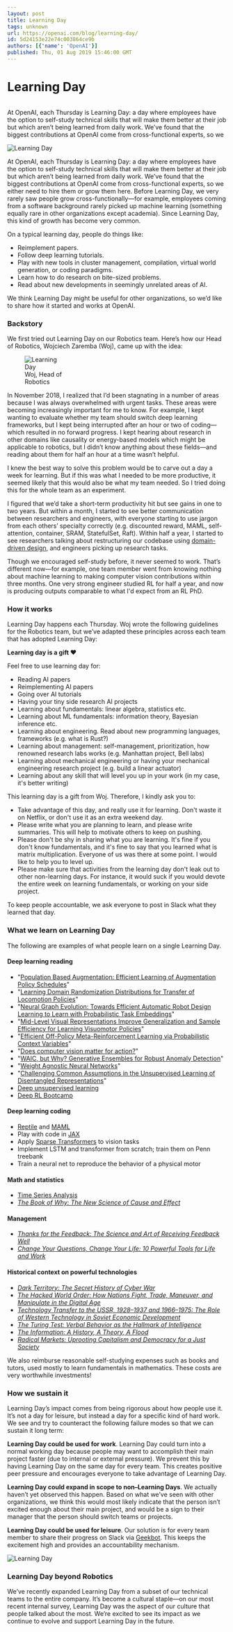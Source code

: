 ```yaml
---
layout: post
title: Learning Day
tags: unknown
url: https://openai.com/blog/learning-day/
id: 5d24153e22e74c003864ce9b
authors: [{'name': 'OpenAI'}]
published: Thu, 01 Aug 2019 15:46:00 GMT
---
```


# Learning Day
###### <!--kg-card-begin: markdown--><div class="js-excerpt">
<p>At OpenAI, each Thursday is Learning Day: a day where employees have the option to self-study technical skills that will make them better at their job but which aren’t being learned from daily work. We’ve found that the biggest contributions at OpenAI come from cross-functional experts, so we</p></div>
<!--kg-card-begin: markdown--><div class="js-excerpt">
<img alt="Learning Day" src="images/learning-day_small.jpg"/><p>At OpenAI, each Thursday is Learning Day: a day where employees have the option to self-study technical skills that will make them better at their job but which aren’t being learned from daily work. We’ve found that the biggest contributions at OpenAI come from cross-functional experts, so we either need to hire them or grow them here. Before Learning Day, we very rarely saw people grow cross-functionally—for example, employees coming from a software background rarely picked up machine learning (something equally rare in other organizations except academia). Since Learning Day, this kind of growth has become very common.</p>
</div>
<p>On a typical learning day, people do things like:</p>
<ul>
<li>Reimplement papers.</li>
<li>Follow deep learning tutorials.</li>
<li>Play with new tools in cluster management, compilation, virtual world generation, or coding paradigms.</li>
<li>Learn how to do research on bite-sized problems.</li>
<li>Read about new developments in seemingly unrelated areas of AI.</li>
</ul>
<p>We think Learning Day might be useful for other organizations, so we’d like to share how it started and works at OpenAI.</p>
<h3 id="backstory">Backstory</h3>
<p>We first tried out Learning Day on our Robotics team. Here’s how our Head of Robotics, Wojciech Zaremba (Woj), came up with the idea:</p>
<aside class="aside">
<figure class="ml-xl-auto" style="max-width: 6rem">
<img alt="Learning Day" class="rounded-circle" src="images/woj-headshot.jpg"/>
<figcaption>Woj, Head of Robotics</figcaption>
</figure>
</aside>
<div class="p-0.5 p-md-0.75 bg-fg-3 rounded">
<p>In November 2018, I realized that I’d been stagnating in a number of areas because I was always overwhelmed with urgent tasks. These areas were becoming increasingly important for me to know. For example, I kept wanting to evaluate whether my team should switch deep learning frameworks, but I kept being interrupted after an hour or two of coding—which resulted in no forward progress. I kept hearing about research in other domains like causality or energy-based models which might be applicable to robotics, but I didn’t know anything about these fields—and reading about them for half an hour at a time wasn’t helpful.</p>
<p>I knew the best way to solve this problem would be to carve out a day a week for learning. But if this was what I needed to be more productive, it seemed likely that this would also be what my team needed. So I tried doing this for the whole team as an experiment.</p>
<p>I figured that we’d take a short-term productivity hit but see gains in one to two years. But within a month, I started to see better communication between researchers and engineers, with everyone starting to use jargon from each others’ specialty correctly (e.g. discounted reward, MAML, self-attention, container, SRAM, StatefulSet, Raft). Within half a year, I started to see researchers talking about restructuring our codebase using <a href="https://en.wikipedia.org/wiki/Domain-driven_design">domain-driven design</a>, and engineers picking up research tasks.</p>
<p class="mb-0">Though we encouraged self-study before, it never seemed to work. That’s different now—for example, one team member went from knowing nothing about machine learning to making computer vision contributions within three months. One very strong engineer studied RL for half a year, and now is producing outputs comparable to what I'd expect from an RL PhD.</p>
</div>
<h3 id="howitworks">How it works</h3>
<p>Learning Day happens each Thursday. Woj wrote the following guidelines for the Robotics team, but we’ve adapted these principles across each team that has adopted Learning Day:</p>
<div class="p-0.5 p-md-0.75 bg-fg-3 rounded principles mb-1">
<p><strong>Learning day is a gift ❤️</strong></p>
<p>Feel free to use learning day for:</p>
<ul class="list-indented">
<li>Reading AI papers</li>
<li>Reimplementing AI papers</li>
<li>Going over AI tutorials</li>
<li>Having your tiny side research AI projects</li>
<li>Learning about fundamentals: linear algebra, statistics etc.</li>
<li>Learning about ML fundamentals: information theory, Bayesian inference etc.</li>
<li>Learning about engineering. Read about new programming languages, frameworks (e.g. what is Rust?)</li>
<li>Learning about management: self-management, prioritization, how renowned research labs works (e.g. Manhattan project, Bell labs)</li>
<li>Learning about mechanical engineering or having your mechanical engineering research project (e.g. build a linear actuator)</li>
<li>Learning about any skill that will level you up in your work (in my case, it's better writing)</li>
</ul>
<p>This learning day is a gift from Woj. Therefore, I kindly ask you to:</p>
<ul class="list-indented mb-0">
<li>Take advantage of this day, and really use it for learning. Don't waste it on Netflix, or don't use it as an extra weekend day.</li>
<li>Please write what you are planning to learn, and please write summaries. This will help to motivate others to keep on pushing.</li>
<li>Please don't be shy in sharing what you are learning. It's fine if you don't know fundamentals, and it's fine to say that you learned what is matrix multiplication. Everyone of us was there at some point. I would like to help you to level up.</li>
<li>Please make sure that activities from the learning day don't leak out to other non-learning days. For instance, it would suck if you would devote the entire week on learning fundamentals, or working on your side project.</li>
</ul>
</div>
<p>To keep people accountable, we ask everyone to post in Slack what they learned that day.</p>
<h3 id="whatwelearnonlearningday">What we learn on Learning Day</h3>
<p>The following are examples of what people learn on a single Learning Day.</p>
<h4 id="deeplearningreading">Deep learning reading</h4>
<ul>
<li>"<a href="https://arxiv.org/abs/1905.05393">Population Based Augmentation: Efficient Learning of Augmentation Policy Schedules</a>"</li>
<li>"<a href="https://arxiv.org/abs/1906.00410">Learning Domain Randomization Distributions for Transfer of Locomotion Policies</a>"</li>
<li>"<a href="https://bair.berkeley.edu/blog/2019/06/10/pearl/">Neural Graph Evolution: Towards Efficient Automatic Robot Design<br/>
Learning to Learn with Probabilistic Task Embeddings</a>"</li>
<li>"<a href="http://perceptual.actor/assets/main_paper.pdf">Mid-Level Visual Representations Improve Generalization and Sample Efficiency for Learning Visuomotor Policies</a>"</li>
<li>"<a href="https://arxiv.org/abs/1903.08254">Efficient Off-Policy Meta-Reinforcement Learning via Probabilistic Context Variables</a>"</li>
<li>"<a href="https://arxiv.org/pdf/1905.12887.pdf">Does computer vision matter for action?</a>"</li>
<li>"<a href="https://arxiv.org/abs/1810.01392">WAIC, but Why? Generative Ensembles for Robust Anomaly Detection</a>"</li>
<li>"<a href="https://arxiv.org/abs/1906.04358">Weight Agnostic Neural Networks</a>"</li>
<li>"<a href="https://arxiv.org/abs/1811.12359">Challenging Common Assumptions in the Unsupervised Learning of Disentangled Representations</a>"</li>
<li><a href="https://sites.google.com/view/berkeley-cs294-158-sp19/home">Deep unsupervised learning</a></li>
<li><a href="https://sites.google.com/view/deep-rl-bootcamp/lectures">Deep RL Bootcamp</a></li>
</ul>
<h4 id="deeplearningcoding">Deep learning coding</h4>
<ul>
<li><a href="https://openai.com/blog/reptile/">Reptile</a> and <a href="https://arxiv.org/abs/1803.02999">MAML</a></li>
<li>Play with code in <a href="https://github.com/google/jax">JAX</a></li>
<li>Apply <a href="https://github.com/openai/sparse_attention">Sparse Transformers</a> to vision tasks</li>
<li>Implement LSTM and transformer from scratch; train them on Penn treebank</li>
<li>Train a neural net to reproduce the behavior of a physical motor</li>
</ul>
<h4 id="mathandstatistics">Math and statistics</h4>
<ul>
<li><a href="https://www.youtube.com/watch?v=uBeM1FUk4Ps&amp;t=1606s">Time Series Analysis</a></li>
<li><a href="https://www.amazon.com/Book-Why-Science-Cause-Effect/dp/046509760X"><em>The Book of Why: The New Science of Cause and Effect</em></a></li>
</ul>
<h4 id="management">Management</h4>
<ul>
<li><a href="https://www.amazon.com/Thanks-Feedback-Science-Receiving-Well/dp/0670014664"><em>Thanks for the Feedback: The Science and Art of Receiving Feedback Well</em> </a></li>
<li><a href="https://www.amazon.com/Change-Your-Questions-Life-Institute/dp/1576756009"><em>Change Your Questions, Change Your Life: 10 Powerful Tools for Life and Work</em></a></li>
</ul>
<h4 id="historicalcontextonpowerfultechnologies">Historical context on powerful technologies</h4>
<ul>
<li><a href="https://www.amazon.com/Dark-Territory-Secret-History-Cyber/dp/1476763267"><em>Dark Territory: The Secret History of Cyber War</em></a></li>
<li><a href="https://www.amazon.com/Hacked-World-Order-Maneuver-Manipulate/dp/1469065894"><em>The Hacked World Order: How Nations Fight, Trade, Maneuver, and Manipulate in the Digital Age</em></a></li>
<li><a href="https://www.amazon.com/Technology-Transfer-USSR-1928-1937-1966-1975-ebook/dp/B07TKDR9Q2"><em>Technology Transfer to the USSR, 1928–1937 and 1966–1975: The Role of Western Technology in Soviet Economic Development</em></a></li>
<li><a href="https://www.amazon.com/Turing-Test-Behavior-Hallmark-Intelligence/dp/0262692937"><em>The Turing Test: Verbal Behavior as the Hallmark of Intelligence</em></a></li>
<li><a href="https://www.amazon.com/Information-History-Theory-Flood/dp/1400096235"><em>The Information: A History, A Theory, A Flood</em></a></li>
<li><a href="http://radicalmarkets.com/"><em>Radical Markets: Uprooting Capitalism and Democracy for a Just Society</em></a></li>
</ul>
<p>We also reimburse reasonable self-studying expenses such as books and tutors, used mostly to learn fundamentals in mathematics. These costs are very worthwhile investments!</p>
<h3 id="howwesustainit">How we sustain it</h3>
<p>Learning Day’s impact comes from being rigorous about how people use it. It’s not a day for leisure, but instead a day for a specific kind of hard work. We see and try to counteract the following failure modes so that we can sustain it long term:</p>
<p><strong>Learning Day could be used for work</strong>. Learning Day could turn into a normal working day because people may want to accomplish their main project faster (due to internal or external pressure). We prevent this by having Learning Day on the same day for every team. This creates positive peer pressure and encourages everyone to take advantage of Learning Day.</p>
<p><strong>Learning Day could expand in scope to non–Learning Days</strong>. We actually haven’t yet observed this happen. Based on what we’ve seen with other organizations, we think this would most likely indicate that the person isn’t excited enough about their main project, and would be a sign to their manager that the person should switch teams or projects.</p>
<p><strong>Learning Day could be used for leisure</strong>. Our solution is for every team member to share their progress on Slack via <a href="https://geekbot.com/">Geekbot</a>. This keeps the excitement high and provides an accountability mechanism.</p>
<div class="mx-md-n1.25">
<p><img alt="Learning Day" src="images/learning-day-slack.jpg"/></p>
</div>
<h3 id="learningdaybeyondrobotics">Learning Day beyond Robotics</h3>
<p>We’ve recently expanded Learning Day from a subset of our technical teams to the entire company. It’s become a cultural staple—on our most recent internal survey, Learning Day was the aspect of our culture that people talked about the most. We’re excited to see its impact as we continue to evolve and support Learning Day in the future.</p>
<!--kg-card-end: markdown-->